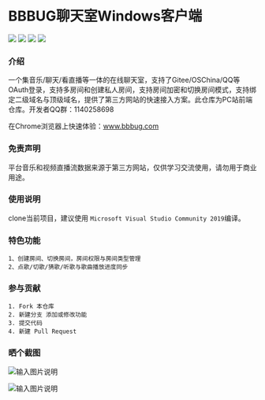 <p align="left">
<h1>BBBUG聊天室Windows客户端</h1>
</p>
<p align="left">
<a href="https://gitee.com/bbbug_com/BBbug_Winform_Applicaiton/stargazers" target="_blank"><img src="https://svg.hamm.cn/gitee.svg?type=star&user=bbbug_com&project=ChatWEB"/></a>
<a href="https://gitee.com/bbbug_com/BBbug_Winform_Applicaiton/members" target="_blank"><img src="https://svg.hamm.cn/gitee.svg?type=fork&user=bbbug_com&project=ChatWEB"/></a>
<img src="https://svg.hamm.cn/badge.svg?key=Base&value=C%23 WPF"/>
<img src="https://svg.hamm.cn/badge.svg?key=License&value=GPL-3.0"/>
</p>

### 介绍

一个集音乐/聊天/看直播等一体的在线聊天室，支持了Gitee/OSChina/QQ等OAuth登录，支持多房间和创建私人房间，支持房间加密和切换房间模式，支持绑定二级域名与顶级域名，提供了第三方网站的快速接入方案。此仓库为PC站前端仓库。开发者QQ群：1140258698

在Chrome浏览器上快速体验：<a href="https://www.bbbug.com/" target="_blank">www.bbbug.com</a>

### 免责声明

平台音乐和视频直播流数据来源于第三方网站，仅供学习交流使用，请勿用于商业用途。


### 使用说明

clone当前项目，建议使用 ```Microsoft Visual Studio Community 2019```编译。

### 特色功能
```
1、创建房间、切换房间，房间权限与房间类型管理
2、点歌/切歌/猜歌/听歌与歌曲播放进度同步
```

### 参与贡献
```
1. Fork 本仓库
2. 新建分支 添加或修改功能
3. 提交代码
4. 新建 Pull Request
```

### 晒个截图
![输入图片说明](https://images.gitee.com/uploads/images/2020/1021/120805_ef115a9c_145025.png "屏幕截图.png")

![输入图片说明](https://images.gitee.com/uploads/images/2020/1021/120819_c12abe10_145025.png "屏幕截图.png")


